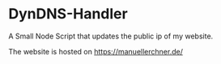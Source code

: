 # DynDNS-Handler 

A Small Node Script that updates the public ip of my website. 

The website is hosted on https://manuellerchner.de/
